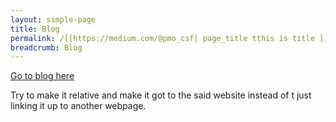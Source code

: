 ```yaml
---
layout: simple-page
title: Blog
permalink: /[[https://medium.com/@pmo_csf| page_title tthis is title ]]/
breadcrumb: Blog
---
```


[Go to blog here](https://medium.com/@pmo_csf)

Try to make it relative and make it  got to the said website instead of t just linking it up to another webpage.
